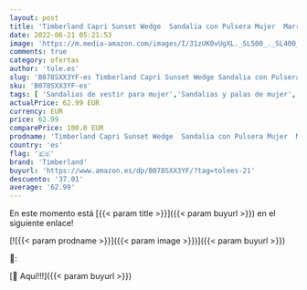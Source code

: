 ```yaml
---
layout: post
title: 'Timberland Capri Sunset Wedge  Sandalia con Pulsera Mujer  Marrón Rust Nubuck  39.5 EU'
date: 2022-06-21 05:21:53
image: 'https://m.media-amazon.com/images/I/31zUK0vUgXL._SL500_._SL400_.jpg'
comments: true
category: ofertas
author: 'tole.es'
slug: 'B078SXX3YF-es Timberland Capri Sunset Wedge Sandalia con Pulsera Mujer...'
sku: 'B078SXX3YF-es'
tags: [ 'Sandalias de vestir para mujer','Sandalias y palas de mujer','Zapatos','Zapatos para mujer','Zapatos y complementos','sandalia','timberland','🇪🇸', ]
actualPrice: 62.99 EUR
currency: EUR
price: 62.99
comparePrice: 100.0 EUR
prodname: 'Timberland Capri Sunset Wedge  Sandalia con Pulsera Mujer  Marrón Rust Nubuck  39.5 EU'
country: 'es'
flag: '🇪🇸'
brand: 'Timberland'
buyurl: 'https://www.amazon.es/dp/B078SXX3YF/?tag=tolees-21'
descuento: '37.01'
average: '62.99'
---
```


En este momento está [{{< param title >}}]({{< param buyurl >}}) en el siguiente enlace!

[![{{< param prodname >}}]({{< param image >}})]({{< param buyurl >}})

🔎:


[🛒 Aquí!!!]({{< param buyurl >}})
